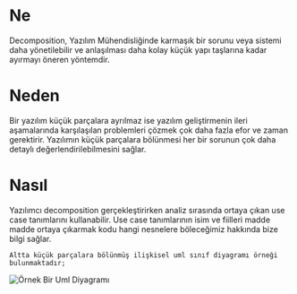 # Ne
Decomposition, Yazılım Mühendisliğinde karmaşık bir sorunu veya sistemi daha yönetilebilir ve anlaşılması daha kolay küçük yapı taşlarına kadar ayırmayı öneren yöntemdir. 
# Neden
Bir yazılım küçük parçalara ayrılmaz ise yazılım geliştirmenin ileri aşamalarında karşılaşılan problemleri çözmek çok daha fazla efor ve zaman gerektirir.
Yazılımın küçük parçalara bölünmesi her bir sorunun çok daha detaylı değerlendirilebilmesini sağlar.
# Nasıl
Yazılımcı decomposition gerçekleştirirken analiz sırasında ortaya çıkan use case tanımlarını kullanabilir. Use case tanımlarının isim ve fiilleri madde madde ortaya çıkarmak kodu hangi nesnelere böleceğimiz hakkında bize bilgi sağlar.

`Altta küçük parçalara bölünmüş ilişkisel uml sınıf diyagramı örneği bulunmaktadır; `

![Örnek Bir Uml Diyagramı](http://www.plantuml.com/plantuml/png/LO_DIaCn48NtynHZLuhq1KIXkDA527RdRjexnk7c1pB9XLXzAD_11pCqQMco_Cx9nvoD9eefEmjNwPCTewEey4Hb8O_tt-irliQ9vu4yafMHlET87mImjwIAFJa0rdTRIF4EdtrYmx6XlNYLmgdoROhYpH6t34LVsB6LPhc-gQLT21P-khuTTB8RClJ6tiX9XG-usbBy-rr15vRyvVZeMO9C7IuqMt9qncTzMrVrC7uUMtqn7bfh5yh5niRceAD_mtxAplu3)
